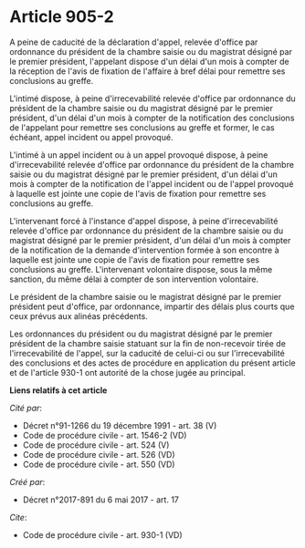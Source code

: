 # Article 905-2

A peine de caducité de la déclaration d'appel, relevée d'office par ordonnance du président de la chambre saisie ou du
magistrat désigné par le premier président, l'appelant dispose d'un délai d'un mois à compter de la réception de l'avis de
fixation de l'affaire à bref délai pour remettre ses conclusions au greffe. 

L'intimé dispose, à peine d'irrecevabilité relevée d'office par ordonnance du président de la chambre saisie ou du magistrat
désigné par le premier président, d'un délai d'un mois à compter de la notification des conclusions de l'appelant pour
remettre ses conclusions au greffe et former, le cas échéant, appel incident ou appel provoqué. 

L'intimé à un appel incident ou à un appel provoqué dispose, à peine d'irrecevabilité relevée d'office par ordonnance du
président de la chambre saisie ou du magistrat désigné par le premier président, d'un délai d'un mois à compter de la
notification de l'appel incident ou de l'appel provoqué à laquelle est jointe une copie de l'avis de fixation pour remettre
ses conclusions au greffe. 

L'intervenant forcé à l'instance d'appel dispose, à peine d'irrecevabilité relevée d'office par ordonnance du président de la
chambre saisie ou du magistrat désigné par le premier président, d'un délai d'un mois à compter de la notification de la
demande d'intervention formée à son encontre à laquelle est jointe une copie de l'avis de fixation pour remettre ses
conclusions au greffe. L'intervenant volontaire dispose, sous la même sanction, du même délai à compter de son intervention
volontaire. 

Le président de la chambre saisie ou le magistrat désigné par le premier président peut d'office, par ordonnance, impartir
des délais plus courts que ceux prévus aux alinéas précédents. 

Les ordonnances du président ou du magistrat désigné par le premier président de la chambre saisie statuant sur la fin de
non-recevoir tirée de l'irrecevabilité de l'appel, sur la caducité de celui-ci ou sur l'irrecevabilité des conclusions et des
actes de procédure en application du présent article et de l'article 930-1 ont autorité de la chose jugée au principal.

**Liens relatifs à cet article**

_Cité par_:

  - Décret n°91-1266 du 19 décembre 1991 - art. 38 (V)
  - Code de procédure civile - art. 1546-2 (VD)
  - Code de procédure civile - art. 524 (V)
  - Code de procédure civile - art. 526 (VD)
  - Code de procédure civile - art. 550 (VD)

_Créé par_:

  - Décret n°2017-891 du 6 mai 2017 - art. 17

_Cite_:

  - Code de procédure civile - art. 930-1 (VD)
